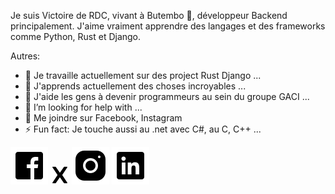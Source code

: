 Je suis Victoire de RDC, vivant à Butembo 🌴, développeur Backend principalement. J'aime vraiment apprendre des langages et des frameworks comme Python, Rust et Django.

Autres:

- 🔭 Je travaille actuellement sur des project Rust Django ...
- 🌱 J'apprends actuellement des choses incroyables ...
- 👯 J'aide les gens à devenir programmeurs au sein du groupe GACI ...
- 🤔 I’m looking for help with ...
- 💬 Me joindre sur Facebook, Instagram
- ⚡ Fun fact: Je touche aussi au .net avec C#, au C, C++ ...

[![img_contact](./img/facebook.svg)](https://web.facebook.com/victoire.mupikano/)
[![img_contact](./img/x.png)](https://twitter.com/KaserekaUshind1)
[![img_contact](./img/instagram.svg)](https://www.instagram.com/victoirempkn/)
[![img_contact](./img/linkedin.svg)](https://www.linkedin.com/in/kasereka-ushindi-b4628a239/)
